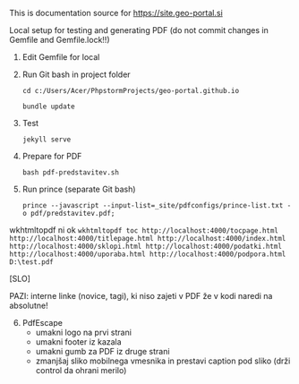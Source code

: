 This is documentation source for https://site.geo-portal.si

Local setup for testing and generating PDF (do not commit changes in Gemfile and Gemfile.lock!!)

1. Edit Gemfile for local

2. Run Git bash in project folder

   `cd c:/Users/Acer/PhpstormProjects/geo-portal.github.io`
   
   `bundle update`

3. Test

    `jekyll serve`
    
4. Prepare for PDF

    `bash pdf-predstavitev.sh`
    
5. Run prince (separate Git bash)

   `prince --javascript --input-list=_site/pdfconfigs/prince-list.txt -o pdf/predstavitev.pdf;`

wkhtmltopdf ni ok
    `wkhtmltopdf toc http://localhost:4000/tocpage.html http://localhost:4000/titlepage.html http://localhost:4000/index.html http://localhost:4000/sklopi.html http://localhost:4000/podatki.html http://localhost:4000/uporaba.html http://localhost:4000/podpora.html D:\test.pdf`

[SLO]

PAZI: interne linke (novice, tagi), ki niso zajeti v PDF že v kodi naredi na absolutne!

6. PdfEscape
   - umakni logo na prvi strani
   - umakni footer iz kazala
   - umakni gumb za PDF iz druge strani
   - zmanjšaj sliko mobilnega vmesnika in prestavi caption pod sliko (drži control da ohrani merilo)